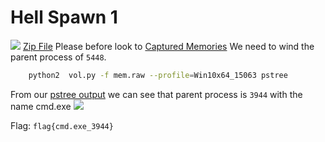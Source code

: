 # Hell Spawn 1
![](assets/forensics/hell-spawn-1_1.png)
[Zip File](assets/forensics/mem.raw) 
Please before look to [Captured Memories](Forensics/Captured%20Memories/index.md)
We need to wind the parent process of  `5448`. 

```bash
	python2  vol.py -f mem.raw --profile=Win10x64_15063 pstree
```
From our [pstree output](assets/forensics/pstree.txt)  we can see that parent process is `3944` with the name cmd.exe
![](assets/forensics/ell-spawn-1_2.png)

Flag: `flag{cmd.exe_3944}` 